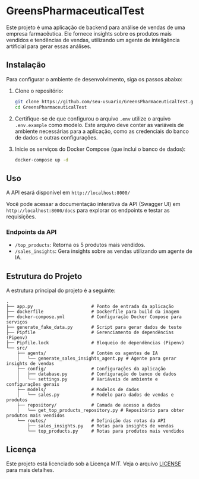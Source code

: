 # GreensPharmaceuticalTest

Este projeto é uma aplicação de backend para análise de vendas de uma empresa farmacêutica. Ele fornece insights sobre os produtos mais vendidos e tendências de vendas, utilizando um agente de inteligência artificial para gerar essas análises.

## Instalação

Para configurar o ambiente de desenvolvimento, siga os passos abaixo:
1. Clone o repositório:
   ```bash
   git clone https://github.com/seu-usuario/GreensPharmaceuticalTest.git
   cd GreensPharmaceuticalTest
   ```

2. Certifique-se de que configurou o arquivo `.env` utilize o arquivo `.env.example` como modelo. Este arquivo deve conter as variáveis de ambiente necessárias para a aplicação, como as credenciais do banco de dados e outras configurações.


3. Inicie os serviços do Docker Compose (que inclui o banco de dados):
   ```bash
   docker-compose up -d
   ```

## Uso

A API esará disponível em `http://localhost:8000/`

Você pode acessar a documentação interativa da API (Swagger UI) em `http://localhost:8000/docs` para explorar os endpoints e testar as requisições.

### Endpoints da API

- `/top_products`: Retorna os 5 produtos mais vendidos.
- `/sales_insights`: Gera insights sobre as vendas utilizando um agente de IA.

## Estrutura do Projeto

A estrutura principal do projeto é a seguinte:

```
.
├── app.py                      # Ponto de entrada da aplicação
├── dockerfile                  # Dockerfile para build da imagem
├── docker-compose.yml          # Configuração Docker Compose para serviços
├── generate_fake_data.py       # Script para gerar dados de teste
├── Pipfile                     # Gerenciamento de dependências (Pipenv)
├── Pipfile.lock                # Bloqueio de dependências (Pipenv)
└── src/
    ├── agents/                 # Contém os agentes de IA
    │   └── generate_sales_insights_agent.py # Agente para gerar insights de vendas
    ├── config/                 # Configurações da aplicação
    │   ├── database.py         # Configuração do banco de dados
    │   └── settings.py         # Variáveis de ambiente e configurações gerais
    ├── models/                 # Modelos de dados
    │   └── sales.py            # Modelo para dados de vendas e produtos
    ├── repository/             # Camada de acesso a dados
    │   └── get_top_products_repository.py # Repositório para obter produtos mais vendidos
    └── routes/                 # Definição das rotas da API
        ├── sales_insights.py   # Rotas para insights de vendas
        └── top_products.py     # Rotas para produtos mais vendidos
```

## Licença

Este projeto está licenciado sob a Licença MIT. Veja o arquivo [LICENSE](LICENSE) para mais detalhes.
